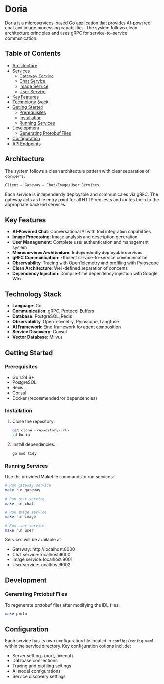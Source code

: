 # Doria

Doria is a microservices-based Go application that provides AI-powered chat and image processing capabilities. The system follows clean architecture principles and uses gRPC for service-to-service communication.

## Table of Contents

- [Architecture](#architecture)
- [Services](#services)
  - [Gateway Service](#gateway-service)
  - [Chat Service](#chat-service)
  - [Image Service](#image-service)
  - [User Service](#user-service)
- [Key Features](#key-features)
- [Technology Stack](#technology-stack)
- [Getting Started](#getting-started)
  - [Prerequisites](#prerequisites)
  - [Installation](#installation)
  - [Running Services](#running-services)
- [Development](#development)
  - [Generating Protobuf Files](#generating-protobuf-files)
- [Configuration](#configuration)
- [API Endpoints](#api-endpoints)

## Architecture

The system follows a clean architecture pattern with clear separation of concerns:

```
Client → Gateway → Chat/Image/User Services
```

Each service is independently deployable and communicates via gRPC. The gateway acts as the entry point for all HTTP requests and routes them to the appropriate backend services.


## Key Features

- **AI-Powered Chat**: Conversational AI with tool integration capabilities
- **Image Processing**: Image analysis and description generation
- **User Management**: Complete user authentication and management system
- **Microservices Architecture**: Independently deployable services
- **gRPC Communication**: Efficient service-to-service communication
- **Observability**: Tracing with OpenTelemetry and profiling with Pyroscope
- **Clean Architecture**: Well-defined separation of concerns
- **Dependency Injection**: Compile-time dependency injection with Google Wire

## Technology Stack

- **Language**: Go
- **Communication**: gRPC, Protocol Buffers
- **Database**: PostgreSQL, Redis
- **Observability**: OpenTelemetry, Pyroscope, Langfuse
- **AI Framework**: Eino framework for agent composition
- **Service Discovery**: Consul
- **Vector Database**: Milvus

## Getting Started

### Prerequisites

- Go 1.24.6+
- PostgreSQL
- Redis
- Consul
- Docker (recommended for dependencies)

### Installation

1. Clone the repository:
   ```bash
   git clone <repository-url>
   cd Doria
   ```

2. Install dependencies:
   ```bash
   go mod tidy
   ```

### Running Services

Use the provided Makefile commands to run services:

```bash
# Run gateway service
make run gateway

# Run chat service
make run chat

# Run image service
make run image

# Run user service
make run user
```

Services will be available at:
- Gateway: http://localhost:8000
- Chat service: localhost:9000
- Image service: localhost:9001
- User service: localhost:9002

## Development

### Generating Protobuf Files

To regenerate protobuf files after modifying the IDL files:

```bash
make proto
```

## Configuration

Each service has its own configuration file located in `configs/config.yaml` within the service directory. Key configuration options include:

- Server settings (port, timeout)
- Database connections
- Tracing and profiling settings
- AI model configurations
- Service discovery settings
